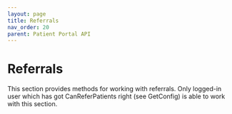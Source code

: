 ```yaml
---
layout: page
title: Referrals
nav_order: 20
parent: Patient Portal API
---
```


# Referrals


This section provides methods for working with referrals. Only logged-in user which has got CanReferPatients right (see GetConfig) is able to work with this section.
